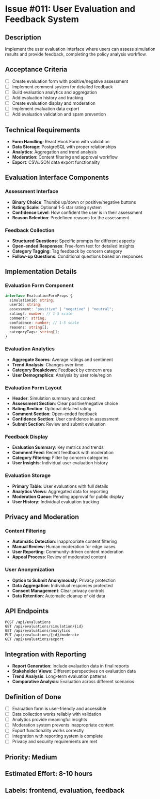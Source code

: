 # Issue #011: User Evaluation and Feedback System

## Description
Implement the user evaluation interface where users can assess simulation results and provide feedback, completing the policy analysis workflow.

## Acceptance Criteria
- [ ] Create evaluation form with positive/negative assessment
- [ ] Implement comment system for detailed feedback
- [ ] Build evaluation analytics and aggregation
- [ ] Add evaluation history and tracking
- [ ] Create evaluation display and moderation
- [ ] Implement evaluation data export
- [ ] Add evaluation validation and spam prevention

## Technical Requirements
- **Form Handling**: React Hook Form with validation
- **Data Storage**: PostgreSQL with proper relationships
- **Analytics**: Aggregation and trend analysis
- **Moderation**: Content filtering and approval workflow
- **Export**: CSV/JSON data export functionality

## Evaluation Interface Components

### Assessment Interface
- **Binary Choice**: Thumbs up/down or positive/negative buttons
- **Rating Scale**: Optional 1-5 star rating system
- **Confidence Level**: How confident the user is in their assessment
- **Reason Selection**: Predefined reasons for the assessment

### Feedback Collection
- **Structured Questions**: Specific prompts for different aspects
- **Open-ended Responses**: Free-form text for detailed insights
- **Category Tagging**: Tag feedback by concern category
- **Follow-up Questions**: Conditional questions based on responses

## Implementation Details

### Evaluation Form Component
```typescript
interface EvaluationFormProps {
  simulationId: string;
  userId: string;
  assessment: "positive" | "negative" | "neutral";
  rating?: number; // 1-5 scale
  comment?: string;
  confidence: number; // 1-5 scale
  reasons: string[];
  categoryTags: string[];
}
```

### Evaluation Analytics
- **Aggregate Scores**: Average ratings and sentiment
- **Trend Analysis**: Changes over time
- **Category Breakdown**: Feedback by concern area
- **User Demographics**: Analysis by user role/region

### Evaluation Form Layout
- **Header**: Simulation summary and context
- **Assessment Section**: Clear positive/negative choice
- **Rating Section**: Optional detailed rating
- **Comment Section**: Open-ended feedback
- **Confidence Section**: User confidence in assessment
- **Submit Section**: Review and submit evaluation

### Feedback Display
- **Evaluation Summary**: Key metrics and trends
- **Comment Feed**: Recent feedback with moderation
- **Category Filtering**: Filter by concern categories
- **User Insights**: Individual user evaluation history

### Evaluation Storage
- **Primary Table**: User evaluations with full details
- **Analytics Views**: Aggregated data for reporting
- **Moderation Queue**: Pending approval for public display
- **User History**: Individual evaluation tracking

## Privacy and Moderation

### Content Filtering
- **Automatic Detection**: Inappropriate content filtering
- **Manual Review**: Human moderation for edge cases
- **User Reporting**: Community-driven content moderation
- **Appeal Process**: Review of moderated content

### User Anonymization
- **Option to Submit Anonymously**: Privacy protection
- **Data Aggregation**: Individual responses protected
- **Consent Management**: Clear privacy controls
- **Data Retention**: Automatic cleanup of old data

## API Endpoints
```
POST /api/evaluations
GET /api/evaluations/simulation/{id}
GET /api/evaluations/analytics
PUT /api/evaluations/{id}/moderate
GET /api/evaluations/export
```

## Integration with Reporting
- **Report Generation**: Include evaluation data in final reports
- **Stakeholder Views**: Different perspectives on evaluation data
- **Trend Analysis**: Long-term evaluation patterns
- **Comparative Analysis**: Evaluation across different scenarios

## Definition of Done
- [ ] Evaluation form is user-friendly and accessible
- [ ] Data collection works reliably with validation
- [ ] Analytics provide meaningful insights
- [ ] Moderation system prevents inappropriate content
- [ ] Export functionality works correctly
- [ ] Integration with reporting system is complete
- [ ] Privacy and security requirements are met

## Priority: Medium
## Estimated Effort: 8-10 hours
## Labels: frontend, evaluation, feedback
